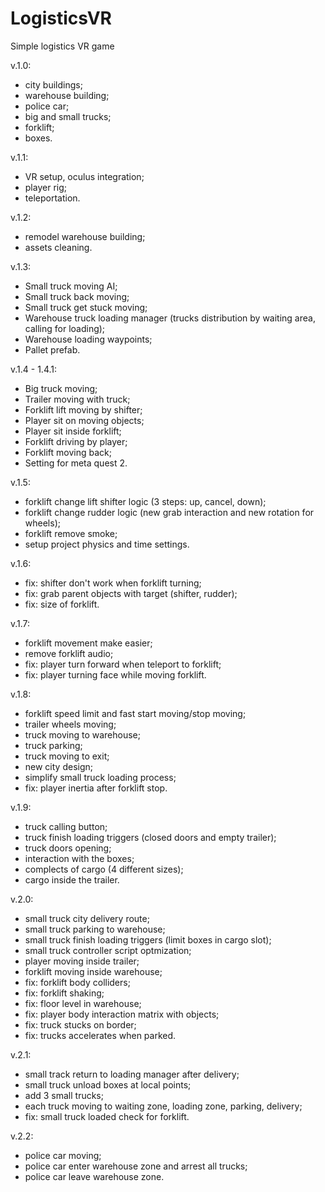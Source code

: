 # LogisticsVR
Simple logistics VR game

v.1.0:
- city buildings;
- warehouse building;
- police car;
- big and small trucks;
- forklift;
- boxes.

v.1.1:
- VR setup, oculus integration;
- player rig;
- teleportation.

v.1.2:
- remodel warehouse building;
- assets cleaning.

v.1.3:
- Small truck moving AI;
- Small truck back moving;
- Small truck get stuck moving;
- Warehouse truck loading manager (trucks distribution by waiting area, calling for loading);
- Warehouse loading waypoints;
- Pallet prefab.

v.1.4 - 1.4.1:
- Big truck moving;
- Trailer moving with truck;
- Forklift lift moving by shifter;
- Player sit on moving objects;
- Player sit inside forklift;
- Forklift driving by player;
- Forklift moving back;
- Setting for meta quest 2.

v.1.5:
- forklift change lift shifter logic (3 steps: up, cancel, down);
- forklift change rudder logic (new grab interaction and new rotation for wheels);
- forklift remove smoke;
- setup project physics and time settings.

v.1.6:
- fix: shifter don't work when forklift turning;
- fix: grab parent objects with target (shifter, rudder);
- fix: size of forklift.

v.1.7:
- forklift movement make easier;
- remove forklift audio;
- fix: player turn forward when teleport to forklift;
- fix: player turning face while moving forklift.

v.1.8:
- forklift speed limit and fast start moving/stop moving;
- trailer wheels moving;
- truck moving to warehouse;
- truck parking;
- truck moving to exit;
- new city design;
- simplify small truck loading process;
- fix: player inertia after forklift stop.

v.1.9:
- truck calling button;
- truck finish loading triggers (closed doors and empty trailer);
- truck doors opening;
- interaction with the boxes;
- complects of cargo (4 different sizes);
- cargo inside the trailer.

v.2.0:
- small truck city delivery route;
- small truck parking to warehouse;
- small truck finish loading triggers (limit boxes in cargo slot);
- small truck controller script optmization;
- player moving inside trailer;
- forklift moving inside warehouse;
- fix: forklift body colliders;
- fix: forklift shaking;
- fix: floor level in warehouse;
- fix: player body interaction matrix with objects;
- fix: truck stucks on border;
- fix: trucks accelerates when parked.

v.2.1:
- small track return to loading manager after delivery;
- small truck unload boxes at local points;
- add 3 small trucks;
- each truck moving to waiting zone, loading zone, parking, delivery;
- fix: small truck loaded check for forklift.

v.2.2:
- police car moving;
- police car enter warehouse zone and arrest all trucks;
- police car leave warehouse zone.
